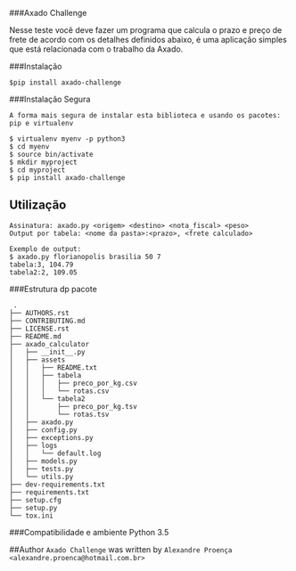 ###Axado Challenge

Nesse teste você deve fazer um programa que calcula o prazo e preço de frete
de acordo com os detalhes definidos abaixo, é uma aplicação simples que está relacionada
com o trabalho da Axado.


###Instalação

`$pip install axado-challenge`

###Instalação Segura

    A forma mais segura de instalar esta biblioteca e usando os pacotes: pip e virtualenv

    $ virtualenv myenv -p python3
    $ cd myenv
    $ source bin/activate
    $ mkdir myproject
    $ cd myproject
    $ pip install axado-challenge

Utilização
----------
    Assinatura​: axado.py <origem> <destino> <nota_fiscal> <peso>
    Output por tabela: ​<nome da pasta>:<prazo>, <frete calculado>

    Exemplo de output:
    $ axado.py florianopolis brasilia 50 7
    tabela:3, 104.79
    tabela2:2, 109.05



###Estrutura dp pacote

     .
    ├── AUTHORS.rst
    ├── CONTRIBUTING.md
    ├── LICENSE.rst
    ├── README.md
    ├── axado_calculator
    │   ├── __init__.py
    │   ├── assets
    │   │   ├── README.txt
    │   │   ├── tabela
    │   │   │   ├── preco_por_kg.csv
    │   │   │   └── rotas.csv
    │   │   └── tabela2
    │   │       ├── preco_por_kg.tsv
    │   │       └── rotas.tsv
    │   ├── axado.py
    │   ├── config.py
    │   ├── exceptions.py
    │   ├── logs
    │   │   └── default.log
    │   ├── models.py
    │   ├── tests.py
    │   └── utils.py
    ├── dev-requirements.txt
    ├── requirements.txt
    ├── setup.cfg
    ├── setup.py
    └── tox.ini




###Compatibilidade e ambiente
    Python 3.5


##Author
`Axado Challenge` was written by `Alexandre Proença <alexandre.proenca@hotmail.com.br>`
